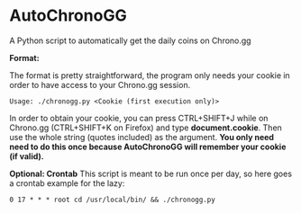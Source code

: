 # AutoChronoGG
A Python script to automatically get the daily coins on Chrono.gg

**Format:**

The format is pretty straightforward, the program only needs your cookie in order to have access to your Chrono.gg session.

    Usage: ./chronogg.py <Cookie (first execution only)>
    
In order to obtain your cookie, you can press CTRL+SHIFT+J while on Chrono.gg (CTRL+SHIFT+K on Firefox) and type **document.cookie**. Then use the whole string (quotes included) as the argument.
**You only need need to do this once because AutoChronoGG will remember your cookie (if valid).**

**Optional: Crontab**
This script is meant to be run once per day, so here goes a crontab example for the lazy:

    0 17 * * * root cd /usr/local/bin/ && ./chronogg.py
